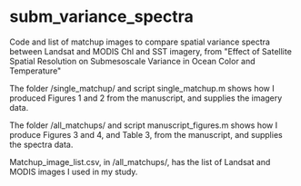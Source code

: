 # subm_variance_spectra
Code and list of matchup images to compare spatial variance spectra between Landsat and MODIS Chl and SST imagery, from "Effect of Satellite Spatial Resolution on Submesoscale Variance in Ocean Color and Temperature" 

The folder /single_matchup/ and script single_matchup.m shows how I produced Figures 1 and 2 from the manuscript, and supplies the imagery data. 

The folder /all_matchups/ and script manuscript_figures.m shows how I produce Figures 3 and 4, and Table 3, from the manuscript, and supplies the spectra data. 

Matchup_image_list.csv, in /all_matchups/, has the list of Landsat and MODIS images I used in my study. 
